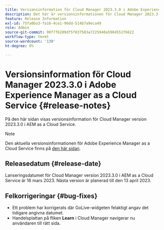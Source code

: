 ```yaml
---
title: Versionsinformation för Cloud Manager 2023.3.0 i Adobe Experience Manager as a Cloud Service
description: Det här är versionsinformationen för Cloud Manager 2023.3.0 i AEM as a Cloud Service.
feature: Release Information
exl-id: 75fa0ba3-fa16-4ce1-96dd-514b7a9eca49
role: Admin
source-git-commit: 90f7f6209df5f837583a7225940a5984551f6622
workflow-type: tm+mt
source-wordcount: '139'
ht-degree: 0%

---
```


# Versionsinformation för Cloud Manager 2023.3.0 i Adobe Experience Manager as a Cloud Service {#release-notes}

På den här sidan visas versionsinformation för Cloud Manager version 2023.3.0 i AEM as a Cloud Service.

>[!NOTE]
>
>Den aktuella versionsinformationen för Adobe Experience Manager as a Cloud Service finns på [den här sidan](/help/release-notes/release-notes-cloud/release-notes-current.md).

## Releasedatum {#release-date}

Lanseringsdatumet för Cloud Manager version 2023.3.0 i AEM as a Cloud Service är 16 mars 2023. Nästa version är planerad till den 13 april 2023.

## Felkorrigeringar {#bug-fixes}

* Ett problem har korrigerats där GoLive-widgeten felaktigt angav det tidigare angivna datumet.
* Handelsplattan på fliken **Learn** i Cloud Manager navigerar nu användaren till rätt sida.
